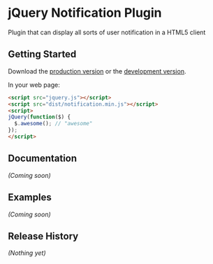 # jQuery Notification Plugin

Plugin that can display all sorts of user notification in a HTML5 client

## Getting Started

Download the [production version][min] or the [development version][max].

[min]: https://raw.github.com/ledere/jquery-notification/master/dist/jquery.notification.min.js
[max]: https://raw.github.com/ledere/jquery-notification/master/dist/jquery.notification.js

In your web page:

```html
<script src="jquery.js"></script>
<script src="dist/notification.min.js"></script>
<script>
jQuery(function($) {
  $.awesome(); // "awesome"
});
</script>
```

## Documentation
_(Coming soon)_

## Examples
_(Coming soon)_

## Release History
_(Nothing yet)_
